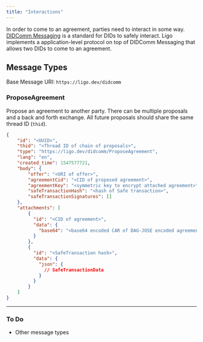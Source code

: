 ```yaml
---
title: "Interactions"
---
```


In order to come to an agreement, parties need to interact in some way. [DIDComm Messaging](https://didcomm.org) is a standard for DIDs to safely interact. Ligo implements a application-level protocol on top of DIDComm Messaging that allows two DIDs to come to an agreement.

## Message Types

Base Message URI: `https://ligo.dev/didcomm`

### ProposeAgreement
Propose an agreement to another party. There can be multiple proposals and a back and forth exchange. All future proposals should share the same thread ID (`thid`).

```json
{
	"id": "<UUID>",
	"thid": "<Thread ID of chain of proposals>",
    "type": "https://ligo.dev/didcomm/ProposeAgreement",
    "lang": "en",
    "created_time": 1547577721,
    "body": {
        "offer": "<URI of offer>",
        "agreementCid": "<CID of proposed agreement>",
        "agreementKey": "<symmetric key to encrypt attached agreement>",
        "safeTransactionHash": "<hash of Safe transaction>",
        "safeTransactionSignatures": []
    },
    "attachments": [
	    {
	      "id": "<CID of agreement>",
	      "data": {
	        "base64": "<base64 encoded CAR of DAG-JOSE encoded agreement>"
	      }
	    },
	    {
		  "id": "<SafeTransaction hash>",
		  "data": {
		    "json": {
		      // SafeTransactionData
		    }
		  }
	    }
    ]
}
```

---
### To Do
- Other message types